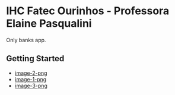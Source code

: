 # IHC Fatec Ourinhos - Professora Elaine Pasqualini

Only banks app.

## Getting Started

- [image-2-png](https://github.com/pedro-afk/only-banks/blob/main/assets/2.png)
- [image-1-png](https://github.com/pedro-afk/only-banks/blob/main/assets/1.png)
- [image-3-png](https://github.com/pedro-afk/only-banks/blob/main/assets/3.png)
